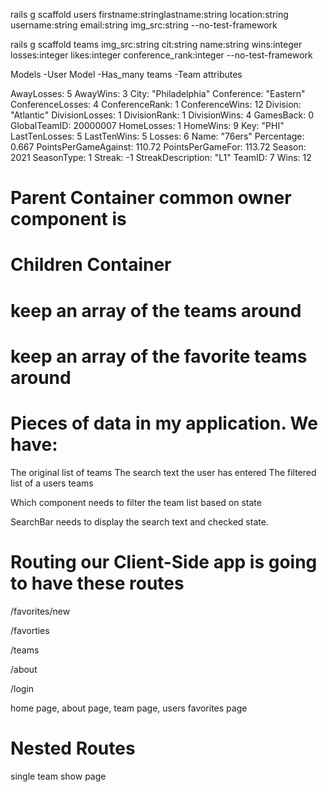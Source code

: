rails g scaffold users firstname:stringlastname:string location:string username:string email:string img_src:string --no-test-framework

rails g scaffold teams img_src:string cit:string name:string wins:integer losses:integer likes:integer conference_rank:integer --no-test-framework

Models
-User Model
-Has_many teams
-Team attributes

AwayLosses: 5
AwayWins: 3
City: "Philadelphia"
Conference: "Eastern"
ConferenceLosses: 4
ConferenceRank: 1
ConferenceWins: 12
Division: "Atlantic"
DivisionLosses: 1
DivisionRank: 1
DivisionWins: 4
GamesBack: 0
GlobalTeamID: 20000007
HomeLosses: 1
HomeWins: 9
Key: "PHI"
LastTenLosses: 5
LastTenWins: 5
Losses: 6
Name: "76ers"
Percentage: 0.667
PointsPerGameAgainst: 110.72
PointsPerGameFor: 113.72
Season: 2021
SeasonType: 1
Streak: -1
StreakDescription: "L1"
TeamID: 7
Wins: 12

# Parent Container common owner component is

# Children Container

# keep an array of the teams around

# keep an array of the favorite teams around

# Pieces of data in my application. We have:

The original list of teams
The search text the user has entered
The filtered list of a users teams

Which component needs to filter the team list based on state

SearchBar needs to display the search text and checked state.

# Routing our Client-Side app is going to have these routes

/favorites/new

/favorties

/teams

/about

/login

home page, about page, team page, users favorites page

# Nested Routes

single team show page
